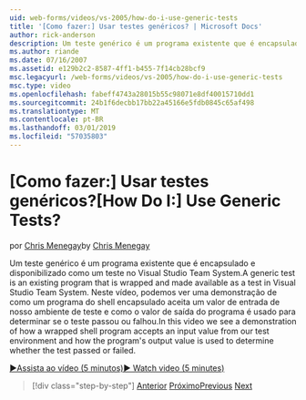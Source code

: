 ```yaml
---
uid: web-forms/videos/vs-2005/how-do-i-use-generic-tests
title: '[Como fazer:] Usar testes genéricos? | Microsoft Docs'
author: rick-anderson
description: Um teste genérico é um programa existente que é encapsulado e disponibilizado como um teste no Visual Studio Team System. Neste vídeo, podemos ver uma demonstração de como...
ms.author: riande
ms.date: 07/16/2007
ms.assetid: e129b2c2-8587-4ff1-b455-7f14cb28bcf9
msc.legacyurl: /web-forms/videos/vs-2005/how-do-i-use-generic-tests
msc.type: video
ms.openlocfilehash: fabeff4743a28015b55c98071e8df40015710dd1
ms.sourcegitcommit: 24b1f6decbb17bb22a45166e5fdb0845c65af498
ms.translationtype: MT
ms.contentlocale: pt-BR
ms.lasthandoff: 03/01/2019
ms.locfileid: "57035803"
---
```

<a name="how-do-i-use-generic-tests"></a><span data-ttu-id="0623e-105">[Como fazer:] Usar testes genéricos?</span><span class="sxs-lookup"><span data-stu-id="0623e-105">[How Do I:] Use Generic Tests?</span></span>
====================
<span data-ttu-id="0623e-106">por [Chris Menegay](https://twitter.com/CMenegay)</span><span class="sxs-lookup"><span data-stu-id="0623e-106">by [Chris Menegay](https://twitter.com/CMenegay)</span></span>

<span data-ttu-id="0623e-107">Um teste genérico é um programa existente que é encapsulado e disponibilizado como um teste no Visual Studio Team System.</span><span class="sxs-lookup"><span data-stu-id="0623e-107">A generic test is an existing program that is wrapped and made available as a test in Visual Studio Team System.</span></span> <span data-ttu-id="0623e-108">Neste vídeo, podemos ver uma demonstração de como um programa do shell encapsulado aceita um valor de entrada de nosso ambiente de teste e como o valor de saída do programa é usado para determinar se o teste passou ou falhou.</span><span class="sxs-lookup"><span data-stu-id="0623e-108">In this video we see a demonstration of how a wrapped shell program accepts an input value from our test environment and how the program's output value is used to determine whether the test passed or failed.</span></span>

[<span data-ttu-id="0623e-109">&#9654;Assista ao vídeo (5 minutos)</span><span class="sxs-lookup"><span data-stu-id="0623e-109">&#9654; Watch video (5 minutes)</span></span>](https://channel9.msdn.com/Blogs/ASP-NET-Site-Videos/how-do-i-use-generic-tests)

> [!div class="step-by-step"]
> <span data-ttu-id="0623e-110">[Anterior](how-do-i-enforce-coding-standards-with-code-analysis.md)
> [Próximo](how-do-i-publish-and-analyze-test-results.md)</span><span class="sxs-lookup"><span data-stu-id="0623e-110">[Previous](how-do-i-enforce-coding-standards-with-code-analysis.md)
[Next](how-do-i-publish-and-analyze-test-results.md)</span></span>
